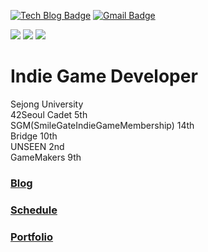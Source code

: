 [![Tech Blog Badge](http://img.shields.io/badge/-Tech%20blog-black?style=flat-square&logo=github&link=https://fkdl0048.github.io/)](https://fkdl0048.github.io/)
[![Gmail Badge](https://img.shields.io/badge/Gmail-d14836?style=flat-square&logo=Gmail&logoColor=white&link=mailto:fkdl000048@gmail.com)](mailto:fkdl000048@gmail.com)  

<img src="https://img.shields.io/badge/Unity-FFFFFF?style=for-the-badge&logo=unity&logoColor=black"> <img src="https://img.shields.io/badge/Unreal-FFFFFF?style=for-the-badge&logo=unrealengine&logoColor=black"> <img src="https://img.shields.io/badge/Godot-FFFFFF?style=for-the-badge&logo=godotengine&logoColor=black">

# **Indie Game Developer**

Sejong University  
42Seoul Cadet 5th  
SGM(SmileGateIndieGameMembership) 14th  
Bridge 10th  
UNSEEN 2nd  
GameMakers 9th

### [Blog](https://fkdl0048.github.io/)

### [Schedule](https://github.com/users/fkdl0048/projects/5)

### [Portfolio](https://dust-sugar-09a.notion.site/46d882eee80247caaa082a6a3a30a5bc?pvs=74)
